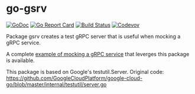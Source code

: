 # go-gsrv

[![GoDoc](https://godoc.org/github.com/weathersource/go-gsrv?status.svg)](https://godoc.org/github.com/weathersource/go-gsrv)
[![Go Report Card](https://goreportcard.com/badge/github.com/weathersource/go-gsrv)](https://goreportcard.com/report/github.com/weathersource/go-gsrv)
[![Build Status](https://travis-ci.org/weathersource/go-gsrv.svg)](https://travis-ci.org/weathersource/go-gsrv)
[![Codevov](https://codecov.io/gh/weathersource/go-gsrv/branch/master/graphs/badge.svg)](https://codecov.io/gh/weathersource/go-gsrv)

Package gsrv creates a test gRPC server that is useful when mocking a gRPC service.

A complete [example of mocking a gRPC service](https://github.com/weathersource/go-gsrv/tree/master/examples/foo) that leverges this package is available.

This package is based on Google's testutil.Server. Original code: https://github.com/GoogleCloudPlatform/google-cloud-go/blob/master/internal/testutil/server.go
